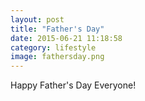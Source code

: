 ```yaml
---
layout: post
title: "Father's Day"
date: 2015-06-21 11:18:58
category: lifestyle
image: fathersday.png
---
```

Happy Father's Day Everyone!